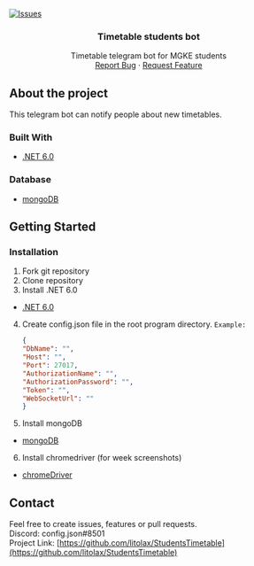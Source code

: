 [![Issues][issues-shield]][issues-url]


<h3 align="center">Timetable students bot</h3>

  <p align="center">
    Timetable telegram bot for MGKE students
    <br>
    <a href="https://github.com/litolax/StudentsTimetable/issues">Report Bug</a>
    ·
    <a href="https://github.com/litolax/StudentsTimetable/issues">Request Feature</a>
  </p>
</div>

<!-- About the project -->
## About the project

This telegram bot can notify people about new timetables.

### Built With

* [.NET 6.0](https://dotnet.microsoft.com/en-us/download)

### Database
* [mongoDB](https://www.mongodb.com/try/download/community)

<!-- GETTING STARTED -->
## Getting Started
### Installation

1. Fork git repository
2. Clone repository
3. Install .NET 6.0
* [.NET 6.0](https://dotnet.microsoft.com/en-us/download)
4. Create config.json file in the root program directory. `Example:`
   ```json
   {
   "DbName": "",
   "Host": "",
   "Port": 27017,
   "AuthorizationName": "",
   "AuthorizationPassword": "",
   "Token": "",
   "WebSocketUrl": ""
   }
   ```
5. Install mongoDB
* [mongoDB](https://www.mongodb.com/try/download/community)
6. Install chromedriver (for week screenshots)
* [chromeDriver](http://chromedriver.storage.googleapis.com/index.html)

<!-- CONTACT -->
## Contact
Feel free to create issues, features or pull requests.
<br>
Discord: config.json#8501
<br>
Project Link: [https://github.com/litolax/StudentsTimetable](https://github.com/litolax/StudentsTimetable)

<!-- MARKDOWN LINKS & IMAGES -->
<!-- https://www.markdownguide.org/basic-syntax/#reference-style-links -->
[issues-shield]: https://img.shields.io/github/issues/litolax/StudentsTimetable.svg?style=for-the-badge
[issues-url]: https://github.com/litolax/StudentsTimetable/issues

